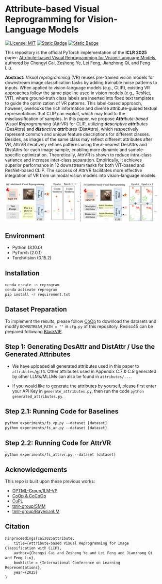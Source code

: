 # Attribute-based Visual Reprogramming for Vision-Language Models

[![License: MIT](https://img.shields.io/badge/License-MIT-yellow.svg)](https://opensource.org/licenses/MIT) 
[![Static Badge](https://img.shields.io/badge/View-Poster-purple)](https://drive.google.com/file/d/13n3cEPyAzzD1ZJqtVMulFuPnWA1tm0yT/view?usp=sharing)
[![Static Badge](https://img.shields.io/badge/Pub-ICLR'25-red)](https://openreview.net/forum?id=j964C6y92q)

This repository is the official PyTorch implementation of the **ICLR 2025** paper:
[Attribute-based Visual Reprogramming for Vision-Language Models](https://openreview.net/forum?id=j964C6y92q),
authored by Chengyi Cai, Zesheng Ye, Lei Feng, Jianzhong Qi, and Feng Liu.

**Abstract:**
*Visual reprogramming* (VR) reuses pre-trained vision models for downstream image classification tasks by adding trainable noise patterns to inputs.
When applied to vision-language models (e.g., CLIP), existing VR approaches follow the same pipeline used in vision models (e.g., ResNet, ViT), where ground-truth class labels are inserted into fixed text templates to guide the optimization of VR patterns.
This label-based approach, however, overlooks the rich information and diverse attribute-guided textual representations that CLIP can exploit, which may lead to the misclassification of samples. 
In this paper, we propose ***Attr**ibute-based **V**isual **R**eprogramming* (AttrVR) for CLIP, utilizing ***des**criptive **attr**ibutes* (DesAttrs) and ***dist**inctive **attr**ibutes* (DistAttrs), which respectively represent common and unique feature descriptions for different classes.
Besides, as images of the same class may reflect different attributes after VR, AttrVR iteratively refines patterns using the *k*-nearest DesAttrs and DistAttrs for each image sample, enabling more dynamic and sample-specific optimization. 
Theoretically, AttrVR is shown to reduce intra-class variance and increase inter-class separation. Empirically, it achieves superior performance in 12 downstream tasks for both ViT-based and ResNet-based CLIP. The success of AttrVR facilitates more effective integration of VR from unimodal vision models into vision-language models.

![Framework](assets/framework.png)

## Environment

- Python (3.10.0)
- PyTorch (2.0.1) 
- TorchVision (0.15.2)

## Installation
    conda create -n reprogram
    conda activate reprogram
    pip install -r requirement.txt

## Dataset Preparation
To implement the results, please follow [CoOp](https://github.com/KaiyangZhou/CoOp/blob/main/DATASETS.md#how-to-install-datasets) to download the datasets and modify `DOWNSTREAM_PATH = ""` in `cfg.py` of this repository. Resisc45 can be prepared following [BlackVIP](https://github.com/changdaeoh/BlackVIP).

## Step 1: Generating DesAttr and DistAttr / Use the Generated Attributes
 - We have uploaded all generated attributes used in this paper to `attributes/gpt3`. Other attributes used in Appendix C.7 & C.9 generated by other LLMs/MLLMs can also be found in `attributes/...`.

 - If you would like to generate the attributes by yourself, please first enter your API Key in `generate_attributes.py`, then run the code `python generated_attributes.py`.

## Step 2.1: Running Code for Baselines
    
    python experiments/fs_vp.py --dataset [dataset]
    python experiments/fs_ar.py --dataset [dataset]

## Step 2.2: Running Code for AttrVR

    python experiments/fs_attrvr.py --dataset [dataset]


## Acknowledgements

This repo is built upon these previous works:

- [OPTML-Group/ILM-VP](https://github.com/OPTML-Group/ILM-VP)
- [CoOp & CoCoOp](https://github.com/KaiyangZhou/CoOp)
- [CuPL](https://github.com/sarahpratt/CuPL/tree/main)
- [tmlr-group/SMM](https://github.com/tmlr-group/SMM)
- [tmlr-group/BayesianLM](https://github.com/tmlr-group/BayesianLM)

## Citation
    
    @inproceedings{cai2025attribute,
        title={Attribute-based Visual Reprogramming for Image Classification with CLIP},
        author={Chengyi Cai and Zesheng Ye and Lei Feng and Jianzhong Qi and Feng Liu},
        booktitle = {International Conference on Learning Representations},
        year={2025}
    }
